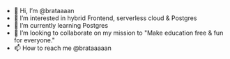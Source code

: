- 👋 Hi, I’m @brataaaan
- 👀 I’m interested in hybrid Frontend, serverless cloud & Postgres
- 🌱 I’m currently learning Postgres
- 💞️ I’m looking to collaborate on my mission to "Make education free & fun for everyone."
- 📫 How to reach me @brataaaaan
